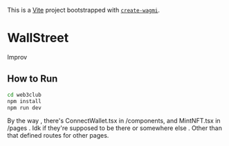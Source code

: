 This is a [Vite](https://vitejs.dev) project bootstrapped with [`create-wagmi`](https://github.com/wevm/wagmi/tree/main/packages/create-wagmi).
# WallStreet
Improv
## How to Run


   ```bash
   cd web3club
   npm install
   npm run dev
   ```
By the way , there's ConnectWallet.tsx in /components, and MintNFT.tsx in /pages . Idk if they're supposed to be there or somewhere else . Other than that defined routes for other pages. 

